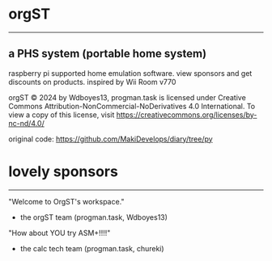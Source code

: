 # orgST
-- -- -- --
a PHS system (portable home system)
-
raspberry pi supported home emulation software.
view sponsors and get discounts on products.
inspired by Wii Room v770

orgST © 2024 by Wdboyes13, progman.task is licensed under Creative Commons Attribution-NonCommercial-NoDerivatives 4.0 International. 
To view a copy of this license, visit https://creativecommons.org/licenses/by-nc-nd/4.0/

original code: https://github.com/MakiDevelops/diary/tree/py

# lovely sponsors
-- -- -- -- -- -- --

"Welcome to OrgST's workspace."
- the orgST team
(progman.task, Wdboyes13)

"How about YOU try ASM+!!!!"
- the calc tech team
(progman.task, chureki)

